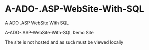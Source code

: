 # A-ADO-.ASP-WebSite-With-SQL
A ADO .ASP WebSite With SQL

A-ADO-.ASP-WebSite-With-SQL Demo Site 

The site is not hosted and as such must be viewed locally
